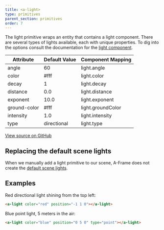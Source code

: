```yaml
---
title: <a-light>
type: primitives
parent_section: primitives
order: 7
---
```


The light primitive wraps an entity that contains a light component. There are several types of lights available, each with unique properties. To dig into the options consult the documentation for the [light component](../components/light.html).

| Attribute    | Default Value | Component Mapping |
| ------------ | ------------- | ----------------- |
| angle        | 60            | light.angle       |
| color        | #fff          | light.color       |
| decay        | 1             | light.decay       |
| distance     | 0.0           | light.distance    |
| exponent     | 10.0          | light.exponent    |
| ground-color | #fff          | light.groundColor |
| intensity    | 1.0           | light.intensity   |
| type         | directional   | light.type        |

[View source on GitHub](https://github.com/aframevr/aframe/blob/master/elements/templates/a-light.html)

## Replacing the default scene lights

When we manually add a light primitive to our scene, A-Frame does not create the [default scene lights](../guide/cameras-and-lights.html).

## Examples

Red directional light shining from the top left:

```html
<a-light color="red" position="-1 1 0"></a-light>
```

Blue point light, 5 meters in the air:

```html
<a-light color="blue" position="0 5 0" type="point"></a-light>
```
